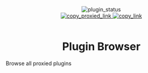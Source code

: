 <!--
  * This file was autogenerated
  * If you want to change anything, do so in the readmes.mjs script
  * https://github.com/nexpid/BunnyPlugins/edit/main/scripts/readmes.mjs
-->

<div align="center">
  <img alt="plugin_status" src="https://img.shields.io/badge/plugin_status-finished-a6e3a1?style=for-the-badge&labelColor=1e1e2e" />
  <br/>
  <a href="https://bn-plugins.github.io/vd-proxy/vendetta.nexpid.xyz/plugin-browser">
    <img alt="copy_proxied_link" src="https://img.shields.io/badge/copy_proxied_link-11111b?style=for-the-badge" />
  </a>
<a href="https://bunny.nexpid.xyz/plugin-browser">
    <img alt="copy_link" src="https://img.shields.io/badge/copy_link-1e1e2e?style=for-the-badge" />
  </a>
</div>
<br/>
<div align="center">
  <h1>Plugin Browser</h1>
</div>

Browse all proxied plugins
